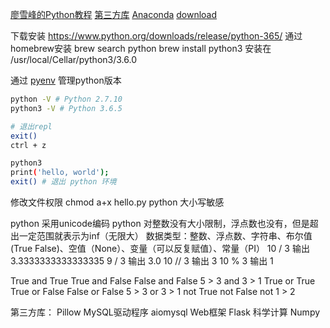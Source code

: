 [廖雪峰的Python教程](https://www.liaoxuefeng.com/wiki/0014316089557264a6b348958f449949df42a6d3a2e542c000)
[第三方库](https://pypi.python.org/pypi)
[Anaconda](https://www.anaconda.com/download/#macos)
[download](https://pan.baidu.com/s/1kU5OCOB#list/path=%2Fpub%2Fpython)

下载安装
https://www.python.org/downloads/release/python-365/
通过homebrew安装
brew search python
brew install python3
安装在 /usr/local/Cellar/python3/3.6.0


通过 [pyenv](https://github.com/pyenv/pyenv) 管理python版本
```bash
python -V # Python 2.7.10
python3 -V # Python 3.6.5

# 退出repl
exit()
ctrl + z
```

```bash
python3
print('hello, world');
exit() # 退出 python 环境
```

修改文件权限 chmod a+x hello.py
python 大小写敏感

python 采用unicode编码
python 对整数没有大小限制，浮点数也没有，但是超出一定范围就表示为inf（无限大）
数据类型：整数、浮点数、字符串、布尔值(True False)、空值（None）、变量（可以反复赋值）、常量（PI）
10 / 3 输出 3.3333333333333335
9 / 3 输出 3.0
10 // 3 输出 3
10 % 3 输出 1

True and True
True and False
False and False
5 > 3 and 3 > 1
True or True
True or False
False or False
5 > 3 or 3 > 1
not True
not False
not 1 > 2

第三方库：
Pillow
MySQL驱动程序 aiomysql
Web框架 Flask
科学计算 Numpy


